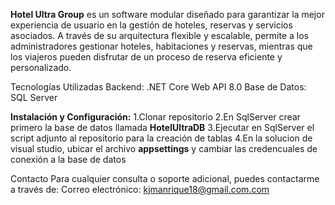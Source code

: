 <b>Hotel Ultra Group</b> es un software modular diseñado para garantizar la mejor experiencia de usuario en la gestión de hoteles, reservas y servicios asociados. 
A través de su arquitectura flexible y escalable, permite a los administradores gestionar hoteles, habitaciones y reservas, mientras que los viajeros pueden disfrutar de un proceso de reserva eficiente y personalizado.

Tecnologías Utilizadas
Backend: .NET Core Web API 8.0
Base de Datos: SQL Server

<b>Instalación y Configuración:</b>
1.Clonar repositorio
2.En SqlServer crear primero la base de datos llamada <b>HotelUltraDB</b>
3.Ejecutar en SqlServer el script adjunto al repositorio para la creación de tablas
4.En la solucion de visual studio, ubicar el archivo <b>appsettings</b> y cambiar las credencuales de conexión a la base de datos

Contacto
Para cualquier consulta o soporte adicional, puedes contactarme a través de:
Correo electrónico: kjmanrique18@gmail.com.com

